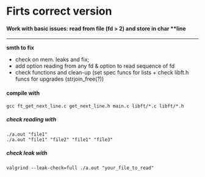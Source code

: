 # Firts correct version
#### Work with basic issues: read from file (fd > 2) and store in char **line
---

**smth to fix**
* check on mem. leaks and fix;
* add option reading from any fd & option to read sequence of fd
* check functions and clean-up (set spec funcs for lists + check libft.h funcs for upgrades (strjoin_free(?))


#### compile with
  
    gcc ft_get_next_line.c get_next_line.h main.c libft/*.c libft/*.h

##### check reading with

	./a.out "file1"
	./a.out "file1" "file2" "file1" "file3"

##### check leak with
	
	valgrind --leak-check=full ./a.out "your_file_to_read"

